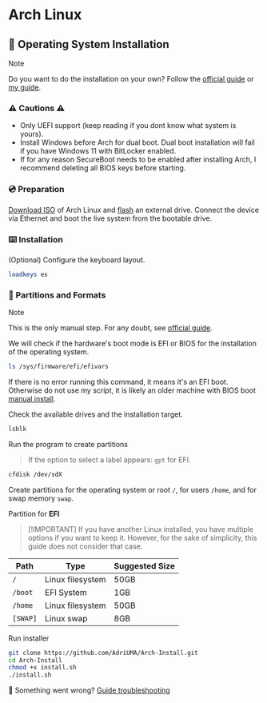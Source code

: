 # Arch Linux

## 🤖 Operating System Installation

> [!NOTE]
> Do you want to do the installation on your own? Follow the [official guide](https://wiki.archlinux.org/title/Installation_guide) or [my guide](https://github.com/AdriUMA/Arch-Install/blob/main/README.guide.md).

### ⚠️ Cautions ⚠️

- Only UEFI support (keep reading if you dont know what system is yours).
- Install Windows before Arch for dual boot. Dual boot installation will fail if you have Windows 11 with BitLocker enabled.
- If for any reason SecureBoot needs to be enabled after installing Arch, I recommend deleting all BIOS keys before starting.

### 💿 Preparation

[Download ISO](https://archlinux.org/download/) of Arch Linux and [flash](https://www.balena.io/etcher) an external drive.
Connect the device via Ethernet and boot the live system from the bootable drive.

### ⌨️ Installation

(Optional) Configure the keyboard layout.

```sh
loadkeys es
```

### 🦿 Partitions and Formats

> [!NOTE]
> This is the only manual step.
> For any doubt, see [official guide](https://wiki.archlinux.org/title/Installation_guide).

We will check if the hardware's boot mode is EFI or BIOS for the installation of the operating system.

```sh
ls /sys/firmware/efi/efivars
```

If there is no error running this command, it means it's an EFI boot. Otherwise do not use my script, it is likely an older machine with BIOS boot [manual install](https://github.com/AdriUMA/Arch-Install/blob/main/README.guide.md#-partitions-and-formats).

Check the available drives and the installation target.

```sh
lsblk
```

Run the program to create partitions

> If the option to select a label appears: `gpt` for EFI.

```sh
cfdisk /dev/sdX
```

Create partitions for the operating system or root `/`, for users `/home`, and for swap memory `swap`.

Partition for **EFI**

> [!IMPORTANT] If you have another Linux installed, you have multiple options if you want to keep it. However, for the sake of simplicity, this guide does not consider that case.

| Path     | Type             | Suggested Size |
| -------- | ---------------- | -------------- |
| `/`      | Linux filesystem | 50GB           |
| `/boot`  | EFI System       | 1GB            |
| `/home`  | Linux filesystem | 50GB           |
| `[SWAP]` | Linux swap       | 8GB            |

Run installer

```sh
git clone https://github.com/AdriUMA/Arch-Install.git
cd Arch-Install
chmod +x install.sh
./install.sh
```

🔴 Something went wrong? [Guide troubleshooting](https://github.com/AdriUMA/Arch-Install/blob/main/README.guide.md#troubleshooting)
